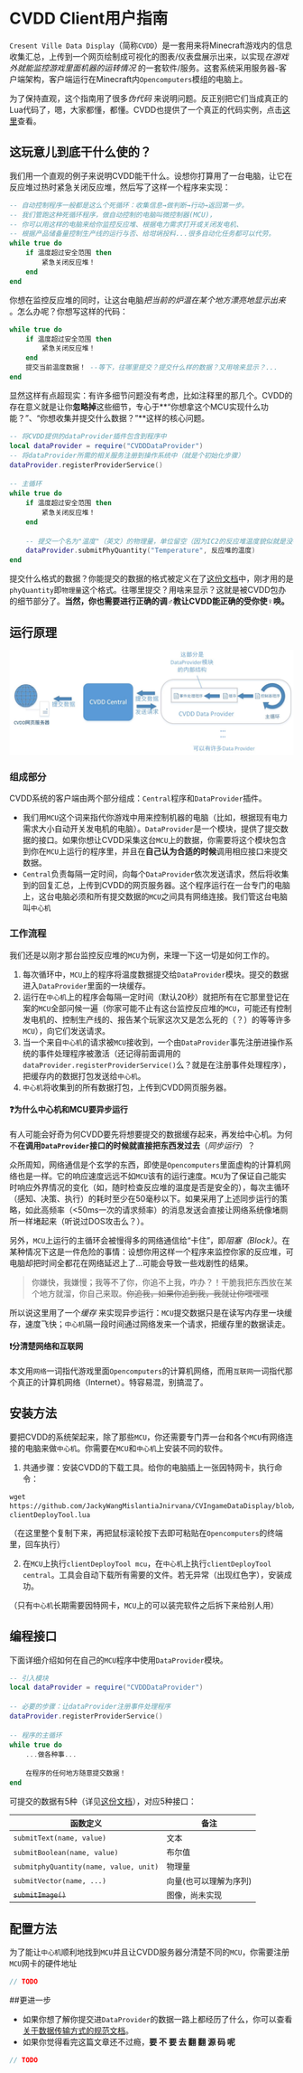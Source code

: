 # CVDD Client用户指南

`Cresent Ville Data Display`（简称`CVDD`）是一套用来将Minecraft游戏内的信息收集汇总，上传到一个网页绘制成可视化的图表/仪表盘展示出来，以实现*在游戏外就能监控游戏里面机器的运转情况* 的一套软件/服务。这套系统采用服务器-客户端架构，客户端运行在Minecraft内`Opencomputers`模组的电脑上。

为了保持直观，这个指南用了很多*伪代码* 来说明问题。反正别把它们当成真正的Lua代码了，嗯，大家都懂，都懂。CVDD也提供了一个真正的代码实例，点击[这里](https://github.com/JackyWangMislantiaJnirvana/CVIngameDataDisplay/blob/client/client/src/example_MCU.lua)查看。

## 这玩意儿到底干什么使的？

我们用一个直观的例子来说明CVDD能干什么。设想你打算用了一台电脑，让它在反应堆过热时紧急关闭反应堆，然后写了这样一个程序来实现：

``` lua
-- 自动控制程序一般都是这么个死循环：收集信息→做判断→行动→返回第一步。
-- 我们管跑这种死循环程序，做自动控制的电脑叫微控制器(MCU)，
-- 你可以用这样的电脑来给你监控反应堆、根据电力需求打开或关闭发电机、
-- 根据产品储备量控制生产线的运行与否、给坩埚投料...很多自动化任务都可以代劳。
while true do
    if 温度超过安全范围 then
        紧急关闭反应堆！
    end
end
```

你想在监控反应堆的同时，让这台电脑*把当前的炉温在某个地方漂亮地显示出来* 。怎么办呢？你想写这样的代码：

``` lua
while true do
    if 温度超过安全范围 then
        紧急关闭反应堆！
    end
    提交当前温度数据！ --等下，往哪里提交？提交什么样的数据？又用啥来显示？...
end
```

显然这样有点超现实：有许多细节问题没有考虑，比如注释里的那几个。CVDD的存在意义就是让你**忽略掉**这些细节，专心于**“你想拿这个MCU实现什么功能？”、“你想收集并提交什么数据？”**这样的核心问题。

```lua
-- 将CVDD提供的dataProvider插件包含到程序中
local dataProvider = require("CVDDDataProvider")
-- 将dataProvider所需的相关服务注册到操作系统中（就是个初始化步骤）
dataProvider.registerProviderService()

-- 主循环
while true do
    if 温度超过安全范围 then
        紧急关闭反应堆！
    end
    
    -- 提交一个名为"温度"（英文）的物理量，单位留空（因为IC2的反应堆温度貌似就是没有单位...）
    dataProvider.submitPhyQuantity("Temperature", 反应堆的温度)
end
```

提交什么格式的数据？你能提交的数据的格式被定义在了[这份文档](data_types.md)中，刚才用的是`phyQuantity`即`物理量`这个格式。往哪里提交？用啥来显示？这就是被CVDD包办的细节部分了。**当然，你也需要进行正确的调♂教让CVDD能正确的受你使♀唤。**

## 运行原理

![CVDDClient原理图](CVDDClient原理图.jpg)

### 组成部分

CVDD系统的客户端由两个部分组成：`Central`程序和`DataProvider`插件。

- 我们用`MCU`这个词来指代你游戏中用来控制机器的电脑（比如，根据现有电力需求大小自动开关发电机的电脑）。`DataProvider`是一个模块，提供了提交数据的接口。如果你想让CVDD采集这台`MCU`上的数据，你需要将这个模块包含到你在`MCU`上运行的程序里，并且在**自己认为合适的时候**调用相应接口来提交数据。
- `Central`负责每隔一定时间，向每个`DataProvider`依次发送请求，然后将收集到的回复汇总，上传到CVDD的网页服务器。这个程序运行在一台专门的电脑上，这台电脑必须和所有提交数据的`MCU`之间具有网络连接。我们管这台电脑叫`中心机`

### 工作流程

我们还是以刚才那台监控反应堆的`MCU`为例，来理一下这一切是如何工作的。

1. 每次循环中，`MCU`上的程序将温度数据提交给`DataProvider`模块。提交的数据进入`DataProvider`里面的一块缓存。
2. 运行在`中心机`上的程序会每隔一定时间（默认20秒）就把所有在它那里登记在案的`MCU`全部问候一遍（你家可能不止有这台监控反应堆的`MCU`，可能还有控制发电机的、控制生产线的、报告某个玩家这次又是怎么死的（？）的等等许多`MCU`），向它们发送请求。
3. 当一个来自`中心机`的请求被`MCU`接收到，一个由`DataProvider`事先注册进操作系统的事件处理程序被激活（还记得前面调用的`dataProvider.registerProviderService()`么？就是在注册事件处理程序），把缓存内的数据打包发送给`中心机`。
4. `中心机`将收集到的所有数据打包，上传到CVDD网页服务器。

#### ❓为什么中心机和MCU要异步运行

有人可能会好奇为何CVDD要先将想要提交的数据缓存起来，再发给中心机。为何不**在调用`DataProvider`接口的时候就直接把东西发过去**（*同步运行*）？

众所周知，网络通信是个玄学的东西，即使是`Opencomputers`里面虚构的计算机网络也是一样。它的响应速度远远不如`MCU`该有的运行速度。`MCU`为了保证自己能实时响应外界情况的变化（如，随时检查反应堆的温度是否是安全的），每次主循环（感知、决策、执行）的耗时至少在50毫秒以下。如果采用了上述同步运行的策略，如此高频率（<50ms一次的请求频率）的消息发送会直接让网络系统像堵厕所一样堵起来（听说过DOS攻击么？）。

另外，`MCU`上运行的主循环会被慢得多的网络通信给“卡住”，即*阻塞（Block）*。在某种情况下这是一件危险的事情：设想你用这样一个程序来监控你家的反应堆，可电脑却把时间全都花在网络延迟上了...可能会导致一些戏剧性的结果。

> 你嫌快，我嫌慢；我等不了你，你追不上我，咋办？！干脆我把东西放在某个地方就溜，你自己来取。~~你追我，如果你追到我，我就让你嘿嘿嘿~~

所以说这里用了一个*缓存* 来实现异步运行：`MCU`提交数据只是在读写内存里一块缓存，速度飞快；`中心机`隔一段时间通过网络发来一个请求，把缓存里的数据读走。

#### ❗分清楚网络和互联网

本文用`网络`一词指代游戏里面`Opencomputers`的计算机网络，而用`互联网`一词指代那个真正的计算机网络（Internet）。特容易混，别搞混了。

## 安装方法

要把CVDD的系统架起来，除了那些`MCU`，你还需要专门弄一台和各个`MCU`有网络连接的电脑来做`中心机`。你需要在`MCU`和`中心机`上安装不同的软件。

1. 共通步骤：安装CVDD的下载工具。给你的电脑插上一张因特网卡，执行命令：

``` shell
wget https://github.com/JackyWangMislantiaJnirvana/CVIngameDataDisplay/blob/client/client/tools/clientDeployTool.lua clientDeployTool.lua
```

（在这里整个复制下来，再把鼠标滚轮按下去即可粘贴在`Opencomputers`的终端里，回车执行）

2. 在`MCU`上执行`clientDeployTool mcu`，在`中心机`上执行`clientDeployTool central`。工具会自动下载所有需要的文件。若无异常（出现红色字），安装成功。

（只有`中心机`长期需要因特网卡，`MCU`上的可以装完软件之后拆下来给别人用）

## 编程接口

下面详细介绍如何在自己的`MCU`程序中使用`DataProvider`模块。

```lua
-- 引入模块
local dataProvider = require("CVDDDataProvider")

-- 必要的步骤：让dataProvider注册事件处理程序
dataProvider.registerProviderService()

-- 程序的主循环
while true do
    ...做各种事...
    
    在程序的任何地方随意提交数据！
end
```

可提交的数据有5种（详见[这份文档](data_types.md)），对应5种接口：

| 函数定义                               | 备注                   |
| -------------------------------------- | ---------------------- |
| `submitText(name, value)`              | 文本                   |
| `submitBoolean(name, value)`           | 布尔值                 |
| `submitphyQuantity(name, value, unit)` | 物理量                 |
| `submitVector(name, ...)`              | 向量(也可以理解为序列) |
| ~~`submitImage()`~~                    | 图像，尚未实现         |

## 配置方法

为了能让`中心机`顺利地找到`MCU`并且让CVDD服务器分清楚不同的`MCU`，你需要注册`MCU`网卡的硬件地址

```c
// TODO
```

##更进一步

- 如果你想了解你提交进`DataProvider`的数据一路上都经历了什么，你可以查看[关于数据传输方式的规范文档](com_mechanism.md)。
- 如果你觉得看完这篇文章还不过瘾，**要 不 要 去 翻 翻 源 码 呢**

```c
// TODO
```

